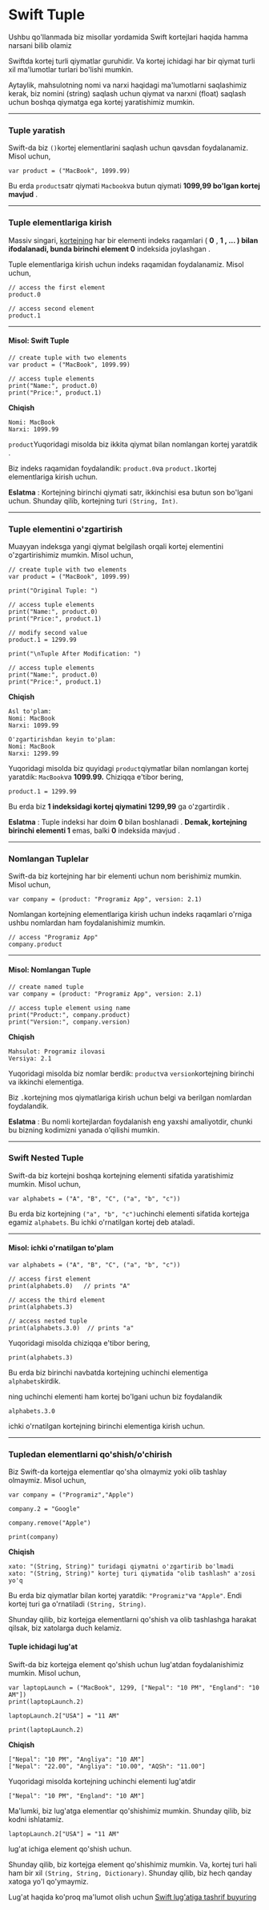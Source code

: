 # Swift Tuple

Ushbu qo'llanmada biz misollar yordamida Swift kortejlari haqida hamma narsani bilib olamiz

Swiftda kortej turli qiymatlar guruhidir. Va kortej ichidagi har bir qiymat turli xil ma'lumotlar turlari bo'lishi mumkin.

Aytaylik, mahsulotning nomi va narxi haqidagi ma'lumotlarni saqlashimiz kerak, biz nomini (string) saqlash uchun qiymat va narxni (float) saqlash uchun boshqa qiymatga ega kortej yaratishimiz mumkin.

***

### Tuple yaratish <a href="#create" id="create"></a>

Swift-da biz `()`kortej elementlarini saqlash uchun qavsdan foydalanamiz. Misol uchun,

```
var product = ("MacBook", 1099.99)
```

Bu erda `product`satr qiymati `Macbook`va butun qiymati **1099,99 bo'lgan kortej mavjud** .

***

### Tuple elementlariga kirish <a href="#access" id="access"></a>

Massiv singari, [kortejning](https://www.programiz.com/swift-programming/arrays) har bir elementi indeks raqamlari ( **0** , **1 , ... ) bilan ifodalanadi, bunda birinchi element 0** indeksida joylashgan .

Tuple elementlariga kirish uchun indeks raqamidan foydalanamiz. Misol uchun,

```
// access the first element
product.0

// access second element
product.1
```

***

#### Misol: Swift Tuple

```
// create tuple with two elements
var product = ("MacBook", 1099.99)

// access tuple elements
print("Name:", product.0)
print("Price:", product.1)
```

**Chiqish**

```
Nomi: MacBook
Narxi: 1099.99
```

`product`Yuqoridagi misolda biz ikkita qiymat bilan nomlangan kortej yaratdik .

Biz indeks raqamidan foydalandik: `product.0`va `product.1`kortej elementlariga kirish uchun.

**Eslatma** : Kortejning birinchi qiymati satr, ikkinchisi esa butun son bo'lgani uchun. Shunday qilib, kortejning turi `(String, Int)`.

***

### Tuple elementini o'zgartirish <a href="#modify" id="modify"></a>

Muayyan indeksga yangi qiymat belgilash orqali kortej elementini o'zgartirishimiz mumkin. Misol uchun,

```
// create tuple with two elements
var product = ("MacBook", 1099.99)

print("Original Tuple: ")

// access tuple elements 
print("Name:", product.0)
print("Price:", product.1)

// modify second value
product.1 = 1299.99

print("\nTuple After Modification: ")

// access tuple elements
print("Name:", product.0)
print("Price:", product.1)
```

**Chiqish**

```
Asl to'plam:
Nomi: MacBook
Narxi: 1099.99

O'zgartirishdan keyin to'plam:
Nomi: MacBook
Narxi: 1299.99
```

Yuqoridagi misolda biz quyidagi `product`qiymatlar bilan nomlangan kortej yaratdik: `MacBook`va **1099.99.** Chiziqqa e'tibor bering,

```
product.1 = 1299.99 
```

Bu erda biz **1 indeksidagi kortej qiymatini 1299,99** ga o'zgartirdik .

**Eslatma** : Tuple indeksi har doim **0** bilan boshlanadi . **Demak, kortejning birinchi elementi 1** emas, balki **0** indeksida mavjud .

***

### Nomlangan Tuplelar <a href="#named" id="named"></a>

Swift-da biz kortejning har bir elementi uchun nom berishimiz mumkin. Misol uchun,

```
var company = (product: "Programiz App", version: 2.1)
```

Nomlangan kortejning elementlariga kirish uchun indeks raqamlari o'rniga ushbu nomlardan ham foydalanishimiz mumkin.

```
// access "Programiz App"
company.product 
```

***

#### Misol: Nomlangan Tuple

```
// create named tuple
var company = (product: "Programiz App", version: 2.1)

// access tuple element using name
print("Product:", company.product)
print("Version:", company.version)
```

**Chiqish**

```
Mahsulot: Programiz ilovasi
Versiya: 2.1
```

Yuqoridagi misolda biz nomlar berdik: `product`va `version`kortejning birinchi va ikkinchi elementiga.

Biz `.`kortejning mos qiymatlariga kirish uchun belgi va berilgan nomlardan foydalandik.

**Eslatma** : Bu nomli kortejlardan foydalanish eng yaxshi amaliyotdir, chunki bu bizning kodimizni yanada o'qilishi mumkin.

***

### Swift Nested Tuple <a href="#nested" id="nested"></a>

Swift-da biz kortejni boshqa kortejning elementi sifatida yaratishimiz mumkin. Misol uchun,

```
var alphabets = ("A", "B", "C", ("a", "b", "c"))
```

Bu erda biz kortejning `("a", "b", "c")`uchinchi elementi sifatida kortejga egamiz `alphabets`. Bu ichki o'rnatilgan kortej deb ataladi.

***

#### Misol: ichki o'rnatilgan to'plam

```
var alphabets = ("A", "B", "C", ("a", "b", "c"))

// access first element
print(alphabets.0)   // prints "A"

// access the third element
print(alphabets.3)

// access nested tuple
print(alphabets.3.0)  // prints "a"
```

Yuqoridagi misolda chiziqqa e'tibor bering,

```
print(alphabets.3)
```

Bu erda biz birinchi navbatda kortejning uchinchi elementiga `alphabets`kirdik.

ning uchinchi elementi ham kortej bo'lgani uchun biz foydalandik

```
alphabets.3.0
```

ichki o'rnatilgan kortejning birinchi elementiga kirish uchun.

***

### Tupledan elementlarni qo'shish/o'chirish <a href="#add-remove" id="add-remove"></a>

Biz Swift-da kortejga elementlar qo'sha olmaymiz yoki olib tashlay olmaymiz. Misol uchun,

```
var company = ("Programiz","Apple")

company.2 = "Google"

company.remove("Apple")

print(company)
```

**Chiqish**

```
xato: "(String, String)" turidagi qiymatni o'zgartirib bo'lmadi
xato: "(String, String)" kortej turi qiymatida "olib tashlash" a'zosi yo'q
```

Bu erda biz qiymatlar bilan kortej yaratdik: `"Programiz"`va `"Apple"`. Endi kortej turi ga o'rnatiladi `(String, String)`.

Shunday qilib, biz kortejga elementlarni qo'shish va olib tashlashga harakat qilsak, biz xatolarga duch kelamiz.

#### Tuple ichidagi lug'at

Swift-da biz kortejga element qo'shish uchun lug'atdan foydalanishimiz mumkin. Misol uchun,

```
var laptopLaunch = ("MacBook", 1299, ["Nepal": "10 PM", "England": "10 AM"])
print(laptopLaunch.2)

laptopLaunch.2["USA"] = "11 AM"

print(laptopLaunch.2)
```

**Chiqish**

```
["Nepal": "10 PM", "Angliya": "10 AM"]
["Nepal": "22.00", "Angliya": "10.00", "AQSh": "11.00"]
```

Yuqoridagi misolda kortejning uchinchi elementi lug'atdir

```
["Nepal": "10 PM", "England": "10 AM"]
```

Ma'lumki, biz lug'atga elementlar qo'shishimiz mumkin. Shunday qilib, biz kodni ishlatamiz.

```
laptopLaunch.2["USA"] = "11 AM"
```

lug'at ichiga element qo'shish uchun.

Shunday qilib, biz kortejga element qo'shishimiz mumkin. Va, kortej turi hali ham bir xil `(String, String, Dictionary)`. Shunday qilib, biz hech qanday xatoga yo'l qo'ymaymiz.

Lug'at haqida ko'proq ma'lumot olish uchun [Swift lug'atiga tashrif buyuring](https://www.programiz.com/swift-programming/dictionary)
